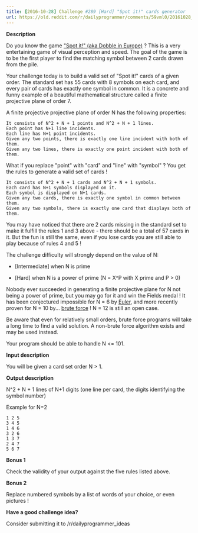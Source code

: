 ```yaml
---
title: [2016-10-28] Challenge #289 [Hard] "Spot it!" cards generator
url: https://old.reddit.com/r/dailyprogrammer/comments/59vml0/20161028_challenge_289_hard_spot_it_cards/
---
```


**Description**

Do you know the game ["Spot it!" (aka Dobble in Europe)](https://boardgamegeek.com/boardgame/63268/spot-it) ? This is a very entertaining game of visual perception and speed. The goal of the game is to be the first player to find the matching symbol between 2 cards drawn from the pile.

Your challenge today is to build a valid set of "Spot it!" cards of a given order. The standard set has 55 cards with 8 symbols on each card, and every pair of cards has exactly one symbol in common. It is a concrete and funny example of a beautiful mathematical structure called a finite projective plane of order 7.

A finite projective projective plane of order N has the following properties:

    It consists of N^2 + N + 1 points and N^2 + N + 1 lines.
    Each point has N+1 line incidents.
    Each line has N+1 point incidents.
    Given any two points, there is exactly one line incident with both of them.
    Given any two lines, there is exactly one point incident with both of them.

What if you replace "point" with "card" and "line" with "symbol" ? You get the rules to generate a valid set of cards !

    It consists of N^2 + N + 1 cards and N^2 + N + 1 symbols.
    Each card has N+1 symbols displayed on it.
    Each symbol is displayed on N+1 cards.
    Given any two cards, there is exactly one symbol in common between them.
    Given any two symbols, there is exactly one card that displays both of them.

You may have noticed that there are 2 cards missing in the standard set to make it fulfill the rules 1 and 3 above - there should be a total of 57 cards in it. But the fun is still the same, even if you lose cards you are still able to play because of rules 4 and 5 !

The challenge difficulty will strongly depend on the value of N:

- [Intermediate] when N is prime

- [Hard] when N is a power of prime (N = X^P with X prime and P &gt; 0)

Nobody ever succeeded in generating a finite projective plane for N not being a power of prime, but you may go for it and win the Fields medal ! It has been conjectured impossible for N = 6 by [Euler](https://en.wikipedia.org/wiki/Thirty-six_officers_problem), and more recently proven for N = 10 by... [brute force](https://www.maa.org/sites/default/files/pdf/upload_library/22/Ford/Lam305-318.pdf) ! N = 12 is still an open case.

Be aware that even for relatively small orders, brute force programs will take a long time to find a valid solution. A non-brute force algorithm exists and may be used instead.

Your program should be able to handle N &lt;= 101.


**Input description**

You will be given a card set order N &gt; 1.


**Output description**

N^2 + N + 1 lines of N+1 digits (one line per card, the digits identifying the symbol number)

Example for N=2

    1 2 5
    3 4 5
    1 4 6
    3 2 6
    1 3 7
    2 4 7
    5 6 7


**Bonus 1**

Check the validity of your output against the five rules listed above.


**Bonus 2**

Replace numbered symbols by a list of words of your choice, or even pictures !


**Have a good challenge idea?**

Consider submitting it to /r/dailyprogrammer_ideas
